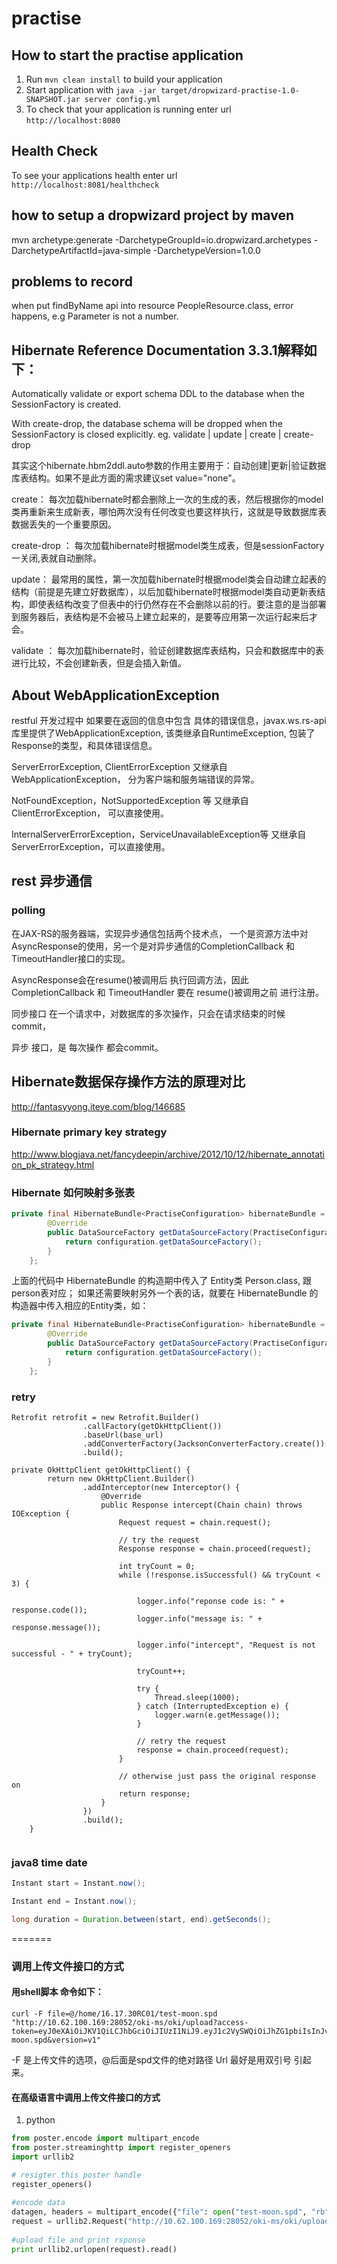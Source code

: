 # practise

How to start the practise application
---

1. Run `mvn clean install` to build your application
1. Start application with `java -jar target/dropwizard-practise-1.0-SNAPSHOT.jar server config.yml`
1. To check that your application is running enter url `http://localhost:8080`

Health Check
---

To see your applications health enter url `http://localhost:8081/healthcheck`

## how to setup a dropwizard project by maven

mvn archetype:generate -DarchetypeGroupId=io.dropwizard.archetypes -DarchetypeArtifactId=java-simple -DarchetypeVersion=1.0.0

## problems to record

when put findByName api into resource PeopleResource.class, error happens, e.g Parameter is not a number.

## Hibernate Reference Documentation 3.3.1解释如下：

Automatically validate or export schema DDL to the database when the SessionFactory is created.

With create-drop, the database schema will be dropped when the SessionFactory is closed explicitly.
eg. validate | update | create | create-drop



其实这个hibernate.hbm2ddl.auto参数的作用主要用于：自动创建|更新|验证数据库表结构。如果不是此方面的需求建议set value="none"。

create：
   每次加载hibernate时都会删除上一次的生成的表，然后根据你的model类再重新来生成新表，哪怕两次没有任何改变也要这样执行，这就是导致数据库表数据丢失的一个重要原因。

create-drop ：
    每次加载hibernate时根据model类生成表，但是sessionFactory一关闭,表就自动删除。

update：
    最常用的属性，第一次加载hibernate时根据model类会自动建立起表的结构（前提是先建立好数据库），以后加载hibernate时根据model类自动更新表结构，即使表结构改变了但表中的行仍然存在不会删除以前的行。要注意的是当部署到服务器后，表结构是不会被马上建立起来的，是要等应用第一次运行起来后才会。

validate ：
    每次加载hibernate时，验证创建数据库表结构，只会和数据库中的表进行比较，不会创建新表，但是会插入新值。


## About WebApplicationException

restful 开发过程中 如果要在返回的信息中包含 具体的错误信息，javax.ws.rs-api库里提供了WebApplicationException, 该类继承自RuntimeException, 包装了Response的类型，和具体错误信息。

ServerErrorException, ClientErrorException 又继承自 WebApplicationException， 分为客户端和服务端错误的异常。

NotFoundException，NotSupportedException 等 又继承自 ClientErrorException， 可以直接使用。

InternalServerErrorException，ServiceUnavailableException等 又继承自 ServerErrorException，可以直接使用。

## rest 异步通信

### polling

在JAX-RS的服务器端，实现异步通信包括两个技术点， 一个是资源方法中对AsyncResponse的使用，另一个是对异步通信的CompletionCallback 和 TimeoutHandler接口的实现。

AsyncResponse会在resume()被调用后 执行回调方法，因此 CompletionCallback 和 TimeoutHandler 要在 resume()被调用之前 进行注册。

同步接口 在一个请求中，对数据库的多次操作，只会在请求结束的时候 commit，

异步 接口，是 每次操作 都会commit。


## Hibernate数据保存操作方法的原理对比

http://fantasyyong.iteye.com/blog/146685

### Hibernate primary key strategy

http://www.blogjava.net/fancydeepin/archive/2012/10/12/hibernate_annotation_pk_strategy.html

### Hibernate 如何映射多张表
```java
private final HibernateBundle<PractiseConfiguration> hibernateBundle = new HibernateBundle<PractiseConfiguration>(Person.class) {
        @Override
        public DataSourceFactory getDataSourceFactory(PractiseConfiguration configuration) {
            return configuration.getDataSourceFactory();
        }
    };
```

上面的代码中 HibernateBundle 的构造期中传入了 Entity类 Person.class, 跟person表对应；
如果还需要映射另外一个表的话，就要在 HibernateBundle 的构造器中传入相应的Entity类，如：

```java
private final HibernateBundle<PractiseConfiguration> hibernateBundle = new HibernateBundle<PractiseConfiguration>(Person.class，People.class) {
        @Override
        public DataSourceFactory getDataSourceFactory(PractiseConfiguration configuration) {
            return configuration.getDataSourceFactory();
        }
    };
```

### retry
```
Retrofit retrofit = new Retrofit.Builder()
                .callFactory(getOkHttpClient())
                .baseUrl(base_url)
                .addConverterFactory(JacksonConverterFactory.create())
                .build();

private OkHttpClient getOkHttpClient() {
        return new OkHttpClient.Builder()
                .addInterceptor(new Interceptor() {
                    @Override
                    public Response intercept(Chain chain) throws IOException {
                        Request request = chain.request();

                        // try the request
                        Response response = chain.proceed(request);

                        int tryCount = 0;
                        while (!response.isSuccessful() && tryCount < 3) {

                            logger.info("reponse code is: " + response.code());
                            logger.info("message is: " + response.message());

                            logger.info("intercept", "Request is not successful - " + tryCount);

                            tryCount++;

                            try {
                                Thread.sleep(1000);
                            } catch (InterruptedException e) {
                                logger.warn(e.getMessage());
                            }

                            // retry the request
                            response = chain.proceed(request);
                        }

                        // otherwise just pass the original response on
                        return response;
                    }
                })
                .build();
    }
    
   ```


### java8 time date

```java
Instant start = Instant.now();

Instant end = Instant.now();

long duration = Duration.between(start, end).getSeconds();
```

=======
### 调用上传文件接口的方式

#### 用shell脚本 命令如下：

```shell
curl -F file=@/home/16.17.30RC01/test-moon.spd "http://10.62.100.169:28052/oki-ms/oki/upload?access-token=eyJ0eXAiOiJKV1QiLCJhbGciOiJIUzI1NiJ9.eyJ1c2VySWQiOiJhZG1pbiIsInJvbGVzIjpbInVzZXIiXSwiZXhwIjoxNTAwMTAwNTUyMzAyfQ.04bU2jTCAwX457vVjo6Npy17c6sxgEgt8EcPTO3UEgE&name=test-moon.spd&version=v1"
```

-F 是上传文件的选项，@后面是spd文件的绝对路径   Url 最好是用双引号 引起来。

#### 在高级语言中调用上传文件接口的方式

1. python 

```python
from poster.encode import multipart_encode
from poster.streaminghttp import register_openers
import urllib2

# resigter this poster handle
register_openers()
            
#encode data
datagen, headers = multipart_encode({"file": open("test-moon.spd", "rb")})
request = urllib2.Request("http://10.62.100.169:28052/oki-ms/oki/upload?access-token=eyJ0eXAiOiJKV1QiLCJhbGciOiJIUzI1NiJ9.eyJ1c2VySWQiOiJhZG1pbiIsInJvbGVzIjpbInVzZXIiXSwiZXhwIjoxNTAwMTAwNTUyMzAyfQ.04bU2jTCAwX457vVjo6Npy17c6sxgEgt8EcPTO3UEgE&name=test-moon.spd&version=v1", datagen, headers)
            
#upload file and print rsponse
print urllib2.urlopen(request).read()
            
 ```

